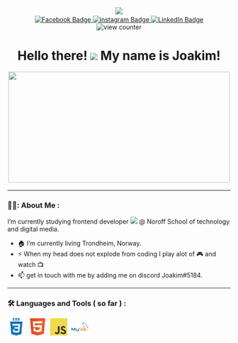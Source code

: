 <div id="header" align="center">
  <img src="https://media.giphy.com/media/hqU2KkjW5bE2v2Z7Q2/giphy.gif" width="100"/>
  <div id="badges">
   <a href="https://www.facebook.com/joakimvanebo">
     <img src="https://img.shields.io/badge/Facebook-blue?style=for-the-badge&logo=facebook&logoColor=white" alt="Facebook Badge">
   </a>
   <a href="https://www.instagram.com/joakimvanebo/">
    <img src="https://img.shields.io/badge/Instagram-blueviolet?style=for-the-badge&logo=instagram&logoColor=white" alt="instagram Badge"/>
   </a>
   <a href="https://www.linkedin.com/in/joakim-vanebo-93a64562/">
    <img src="https://img.shields.io/badge/LinkedIn-blue?style=for-the-badge&logo=linkedin&logoColor=white" alt="LinkedIn Badge"/>
   </a>
</div>
<div>
  <img src="https://komarev.com/ghpvc/?username=Pjatte1337&style=flat-square&color=blue"alt="view counter"/>
</div>
 <h1>
  Hello there!
  <img src="https://media.giphy.com/media/hvRJCLFzcasrR4ia7z/giphy.gif" width="30px"/>
   My name is Joakim!
</h1>
</div>

<div align="center">
  <img src="https://media.giphy.com/media/l3V0DKL9Jhyz8nKog/giphy.gif" width="500" height="250"/>
</div>


---

### 👨‍🦲: About Me :
I’m currently studying frontend developer <img src="https://media.giphy.com/media/WUlplcMpOCEmTGBtBW/giphy.gif" width="30"> @ Noroff School of technology and digital media.

- 🏠 I’m currently living Trondheim, Norway. 
- ⚡ When my head does not explode from coding I play alot of :video_game: and watch :tv:
- 📫 get in touch with me by adding me on discord Joakim#5184.


---

### :hammer_and_wrench: Languages and Tools ( so far ) : 
<div>
  <img src="https://github.com/devicons/devicon/blob/master/icons/css3/css3-plain-wordmark.svg"  title="CSS3" alt="CSS" width="40" height="40"/>&nbsp;
  <img src="https://github.com/devicons/devicon/blob/master/icons/html5/html5-original.svg" title="HTML5" alt="HTML" width="40" height="40"/>&nbsp;
  <img src="https://github.com/devicons/devicon/blob/master/icons/javascript/javascript-original.svg" title="JavaScript" alt="JavaScript" width="40" height="40"/>&nbsp;
  <img src="https://github.com/devicons/devicon/blob/master/icons/mysql/mysql-original-wordmark.svg" title="MySQL"  alt="MySQL" width="40" height="40"/>&nbsp;
</div>


